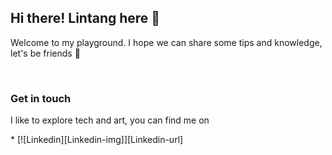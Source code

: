 <h2>Hi there! Lintang here 👋</h2>
<p>Welcome to my playground. I hope we can share some tips and knowledge, let's be friends 👯 </p><br/>

<h3>Get in touch</h3>
<p>I like to explore tech and art, you can find me on </p>
* [![Linkedin][Linkedin-img]][Linkedin-url]

<!-- MARKDOWN LINKS & IMAGES -->
<!-- https://www.markdownguide.org/basic-syntax/#reference-style-links -->
[Linkedin-img]: https://img.shields.io/badge/linkedin-%230077B5.svg?&style=for-the-badge&logo=linkedin&logoColor=white
[Linkedin-url]: https://www.linkedin.com/in/phyllalintang/

